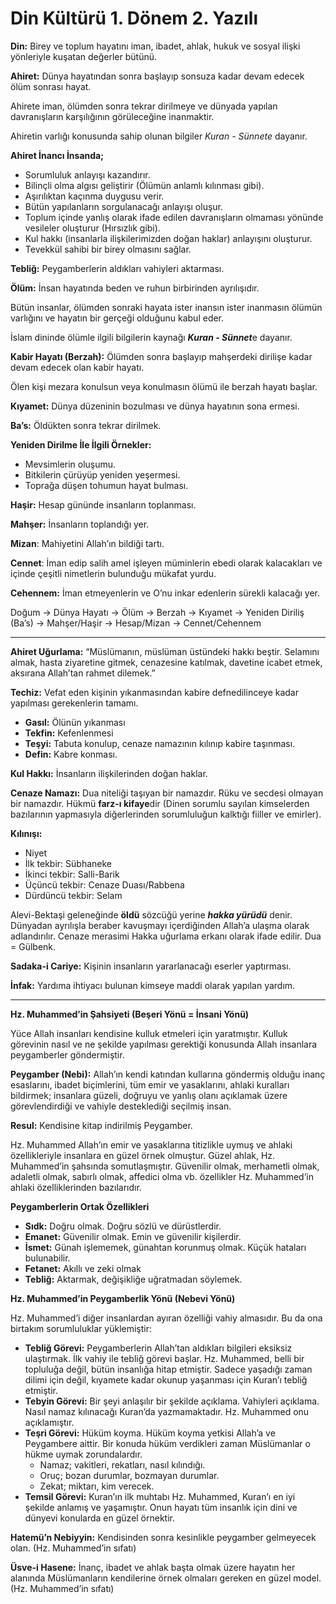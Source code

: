 # Din Kültürü 1. Dönem 2. Yazılı

**Din:** Birey ve toplum hayatını iman, ibadet, ahlak, hukuk ve sosyal ilişki yönleriyle kuşatan değerler bütünü.

**Ahiret:** Dünya hayatından sonra başlayıp sonsuza kadar devam edecek ölüm sonrası hayat.

Ahirete iman, ölümden sonra tekrar dirilmeye ve dünyada yapılan davranışların karşılığının görüleceğine inanmaktir.

Ahiretin varlığı konusunda sahip olunan bilgiler *Kuran - Sünnete* dayanır.

**Ahiret İnancı İnsanda;**

- Sorumluluk anlayışı kazandırır.
- Bilinçli olma algısı geliştirir (Ölümün anlamlı kılınması gibi).
- Aşırılıktan kaçınma duygusu verir.
- Bütün yapılanların sorgulanacağı anlayışı oluşur.
- Toplum içinde yanlış olarak ifade edilen davranışların olmaması yönünde vesileler oluşturur (Hırsızlık gibi).
- Kul hakkı (insanlarla ilişkilerimizden doğan haklar) anlayışını oluşturur.
- Tevekkül sahibi bir birey olmasını sağlar.

**Tebliğ:** Peygamberlerin aldıkları vahiyleri aktarması.

**********Ölüm:********** İnsan hayatında beden ve ruhun birbirinden ayrılışıdır.

Bütün insanlar, ölümden sonraki hayata ister inansın ister inanmasın ölümün varlığını ve hayatın bir gerçeği olduğunu kabul eder.

İslam dininde ölümle ilgili bilgilerin kaynağı *********Kuran - Sünnet*********e dayanır.

******************************Kabir Hayatı (Berzah):****************************** Ölümden sonra başlayıp mahşerdeki dirilişe kadar devam edecek olan kabir hayatı.

Ölen kişi mezara konulsun veya konulmasın ölümü ile berzah hayatı başlar.

****************Kıyamet:**************** Dünya düzeninin bozulması ve dünya hayatının sona ermesi.

******Ba’s:****** Öldükten sonra tekrar dirilmek.

************************************************************************************Yeniden Dirilme İle İlgili Örnekler:************************************************************************************

- Mevsimlerin oluşumu.
- Bitkilerin çürüyüp yeniden yeşermesi.
- Toprağa düşen tohumun hayat bulması.

**Haşir:** Hesap gününde insanların toplanması.

**************Mahşer:************** İnsanların toplandığı yer.

**********Mizan**********: Mahiyetini Allah’ın bildiği tartı.

************Cennet************: İman edip salih amel işleyen müminlerin ebedi olarak kalacakları ve içinde çeşitli nimetlerin bulunduğu mükafat yurdu.

******************Cehennem:****************** İman etmeyenlerin ve O’nu inkar edenlerin sürekli kalacağı yer.

Doğum → Dünya Hayatı → Ölüm → Berzah → Kıyamet → Yeniden Diriliş (Ba’s) → Mahşer/Haşir → Hesap/Mizan → Cennet/Cehennem

---

************Ahiret Uğurlama:************ “Müslümanın, müslüman üstündeki hakkı beştir. Selamını almak, hasta ziyaretine gitmek, cenazesine katılmak, davetine icabet etmek, aksırana Allah’tan rahmet dilemek.”

************Techiz:************ Vefat eden kişinin yıkanmasından kabire defnedilinceye kadar yapılması gerekenlerin tamamı.

- **************Gasıl:************** Ölünün yıkanması
- **Tekfin:** Kefenlenmesi
- **Teşyi:** Tabuta konulup, cenaze namazının kılınıp kabire taşınması.
- **Defin:** Kabre konması.

**********************Kul Hakkı:********************** İnsanların ilişkilerinden doğan haklar.

**************************Cenaze Namazı:************************** Dua niteliği taşıyan bir namazdır. Rüku ve secdesi olmayan bir namazdır. Hükmü **farz-ı kifaye**dir (Dinen sorumlu sayılan kimselerden bazılarının yapmasıyla diğerlerinden sorumluluğun kalktığı fiiller ve emirler).

********************Kılınışı:******************** 

- Niyet
- İlk tekbir: Sübhaneke
- İkinci tekbir: Salli-Barik
- Üçüncü tekbir: Cenaze Duası/Rabbena
- Dürdüncü tekbir: Selam

Alevi-Bektaşi geleneğinde ****öldü**** sözcüğü yerine *************hakka yürüdü************* denir. Dünyadan ayrılışla beraber kavuşmayı içerdiğinden Allah’a ulaşma olarak adlandırılır. Cenaze merasimi Hakka uğurlama erkanı olarak ifade edilir. Dua = Gülbenk.

********Sadaka-i Cariye:******** Kişinin insanların yararlanacağı eserler yaptırması.

************İnfak:************ Yardıma ihtiyacı bulunan kimseye maddi olarak yapılan yardım.

---

**Hz. Muhammed’in Şahsiyeti (Beşeri Yönü = İnsani Yönü)**

Yüce Allah insanları kendisine kulluk etmeleri için yaratmıştır. Kulluk görevinin nasıl ve ne şekilde yapılması gerektiği konusunda Allah insanlara peygamberler göndermiştir.

****************Peygamber (Nebi):**************** Allah’ın kendi katından kullarına göndermiş olduğu inanç esaslarını, ibadet biçimlerini, tüm emir ve yasaklarını, ahlaki kuralları bildirmek; insanlara güzeli, doğruyu ve yanlış olanı açıklamak üzere görevlendirdiği ve vahiyle desteklediği seçilmiş insan.

**************Resul:************** Kendisine kitap indirilmiş Peygamber.

Hz. Muhammed Allah’ın emir ve yasaklarına titizlikle uymuş ve ahlaki özellikleriyle insanlara en güzel örnek olmuştur. Güzel ahlak, Hz. Muhammed’in şahsında somutlaşmıştır. Güvenilir olmak, merhametli olmak, adaletli olmak, sabırlı olmak, affedici olma vb. özellikler Hz. Muhammed’in ahlaki özelliklerinden bazılarıdır.

****************************************************************Peygamberlerin Ortak Özellikleri****************************************************************

- **Sıdk:** Doğru olmak. Doğru sözlü ve dürüstlerdir.
- ****************Emanet:**************** Güvenilir olmak. Emin ve güvenilir kişilerdir.
- **************İsmet:************** Günah işlememek, günahtan korunmuş olmak. Küçük hataları bulunabilir.
- ******************Fetanet:****************** Akıllı ve zeki olmak
- ****************Tebliğ:**************** Aktarmak, değişikliğe uğratmadan söylemek.

********************************************************************************************************Hz. Muhammed’in Peygamberlik Yönü (Nebevi Yönü)********************************************************************************************************

Hz. Muhammed’i diğer insanlardan ayıran özelliği vahiy almasıdır. Bu da ona birtakım sorumluluklar yüklemiştir:

- **Tebliğ Görevi:** Peygamberlerin Allah’tan aldıkları bilgileri eksiksiz ulaştırmak. İlk vahiy ile tebliğ görevi başlar. Hz. Muhammed, belli bir topluluğa değil, bütün insanlığa hitap etmiştir. Sadece yaşadığı zaman dilimi için değil, kıyamete kadar okunup yaşanması için Kuran’ı tebliğ etmiştir.
- **Tebyin Görevi:** Bir şeyi anlaşılır bir şekilde açıklama. Vahiyleri açıklama. Nasıl namaz kılınacağı Kuran’da yazmamaktadır. Hz. Muhammed onu açıklamıştır.
- **Teşri Görevi:** Hüküm koyma. Hüküm koyma yetkisi Allah’a ve Peygambere aittir. Bir konuda hüküm verdikleri zaman Müslümanlar o hükme uymak zorundalardır.
    - Namaz; vakitleri, rekatları, nasıl kılındığı.
    - Oruç; bozan durumlar, bozmayan durumlar.
    - Zekat; miktarı, kim verecek.
- **Temsil Görevi:** Kuran’ın ilk muhtabı Hz. Muhammed, Kuran’ı en iyi şekilde anlamış ve yaşamıştır. Onun hayatı tüm insanlık için dini ve dünyevi konularda en güzel örnektir.

****************************************Hatemü’n Nebiyyin:**************************************** Kendisinden sonra kesinlikle peygamber gelmeyecek olan. (Hz. Muhammed’in sıfatı)

**********Üsve-i Hasene:********** İnanç, ibadet ve ahlak başta olmak üzere hayatın her alanında Müslümanların kendilerine örnek olmaları gereken en güzel model. (Hz. Muhammed’in sıfatı)